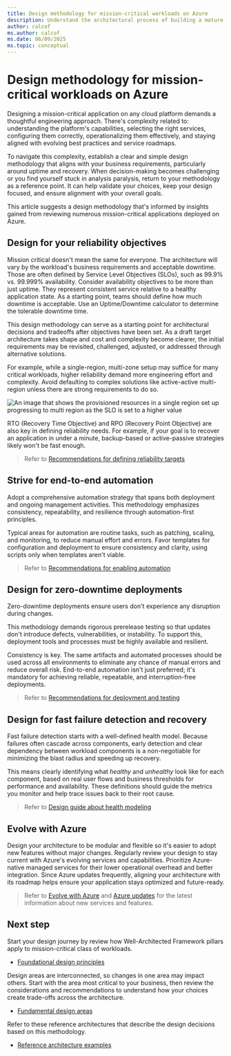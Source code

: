```yaml
---
title: Design methodology for mission-critical workloads on Azure
description: Understand the architectural process of building a mature mission-critical application on Microsoft Azure.
author: calcof
ms.author: calcof
ms.date: 06/09/2025
ms.topic: conceptual
---
```


# Design methodology for mission-critical workloads on Azure

Designing a mission-critical application on any cloud platform demands a thoughtful engineering approach. There's complexity related to: understanding the platform's capabilities, selecting the right services, configuring them correctly, operationalizing them effectively, and staying aligned with evolving best practices and service roadmaps.

To navigate this complexity, establish a clear and simple design methodology that aligns with your business requirements, particularly around uptime and recovery. When decision-making becomes challenging or you find yourself stuck in analysis paralysis, return to your methodology as a reference point. It can help validate your choices, keep your design focused, and ensure alignment with your overall goals.

This article suggests a design methodology that's informed by insights gained from reviewing numerous mission-critical applications deployed on Azure.

## Design for your reliability objectives


Mission critical doesn't mean the same for everyone. The architecture will vary by the workload's business requirements and acceptable downtime. Those are often defined by Service Level Objectives (SLOs), such as 99.9% vs. 99.999% availability. Consider availability objectives to be more than just uptime. They represent consistent service relative to a healthy application state. As a starting point, teams should define how much downtime is acceptable. Use an Uptime/Downtime calculator to determine the tolerable downtime time.  

This design methodology can serve as a starting point for architectural decisions and tradeoffs after objectives have been set. As a draft target architecture takes shape and cost and complexity become clearer, the initial requirements may be revisited, challenged, adjusted, or addressed through alternative solutions.

For example, while a single-region, multi-zone setup may suffice for many critical workloads, higher reliability demand more engineering effort and complexity. Avoid defaulting to complex solutions like active-active multi-region unless there are strong requirements to do so.

![An image that shows the provisioned resources in a single region set up progressing to multi region as the SLO is set to a higher value](./images/mission-critical-slo.gif)

RTO (Recovery Time Objective) and RPO (Recovery Point Objective) are also key in defining reliability needs. For example, if your goal is to recover an application in under a minute, backup-based or active-passive strategies likely won't be fast enough.

> Refer to [Recommendations for defining reliability targets](../reliability/metrics.md)

## Strive for end-to-end automation

Adopt a comprehensive automation strategy that spans both deployment and ongoing management activities. This methodology emphasizes consistency, repeatability, and resilience through automation-first principles. 

Typical areas for automation are routine tasks, such as patching, scaling, and monitoring, to reduce manual effort and errors. Favor templates for configuration and deployment to ensure consistency and clarity, using scripts only when templates aren't viable.

> Refer to [Recommendations for enabling automation](../operational-excellence/enable-automation.md)

## Design for zero-downtime deployments

Zero-downtime deployments ensure users don't experience any disruption during changes. 

This methodology demands rigorous prerelease testing so that updates don't introduce defects, vulnerabilities, or instability. To support this, deployment tools and processes must be highly available and resilient. 

Consistency is key. The same artifacts and automated processes should be used across all environments to eliminate any chance of manual errors and reduce overall risk. End-to-end automation isn't just preferred; it's mandatory for achieving reliable, repeatable, and interruption-free deployments.

> Refer to [Recommendations for deployment and testing](./mission-critical-deployment-testing.md)

## Design for fast failure detection and recovery

Fast failure detection starts with a well-defined health model. Because failures often cascade across components, early detection and clear dependency between workload components is a non-negotiable for minimizing the blast radius and speeding up recovery.

This means clearly identifying what _healthy_ and _unhealthy_ look like for each component, based on real user flows and business thresholds for performance and availability. These definitions should guide the metrics you monitor and help trace issues back to their root cause. 

> Refer to [Design guide about health modeling](../design-guides/health-modeling.md)

## Evolve with Azure

Design your architecture to be modular and flexible so it's easier to adopt new features without major changes. Regularly review your design to stay current with Azure's evolving services and capabilities. Prioritize Azure-native managed services for their lower operational overhead and better integration. Since Azure updates frequently, aligning your architecture with its roadmap helps ensure your application stays optimized and future-ready.

> Refer to [Evolve with Azure](/azure/architecture/guide/design-principles/design-for-evolution) and [Azure updates](https://azure.microsoft.com/updates/) for the latest information about new services and features. 

 ## Next step

Start your design journey by review how Well-Architected Framework pillars apply to mission-critical class of workloads.

- [Foundational design principles](mission-critical-design-principles.md)

Design areas are interconnected, so changes in one area may impact others. Start with the area most critical to your business, then review the considerations and recommendations to understand how your choices create trade-offs across the architecture.

- [Fundamental design areas](mission-critical-overview.md#mission-critical-design-areas)

Refer to these reference architectures that describe the design decisions based on this methodology.

- [Reference architecture examples](./mission-critical-overview.md#reference-architecture-examples)